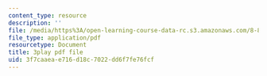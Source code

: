 ```yaml
---
content_type: resource
description: ''
file: /media/https%3A/open-learning-course-data-rc.s3.amazonaws.com/8-851-effective-field-theory-spring-2013/3f7caaeae716d18c7022dd6f7fe76fcf_KwtuwXp16cY.pdf
file_type: application/pdf
resourcetype: Document
title: 3play pdf file
uid: 3f7caaea-e716-d18c-7022-dd6f7fe76fcf
---
```

